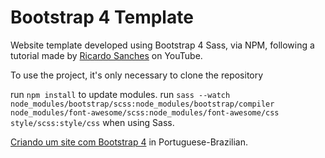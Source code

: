 # Bootstrap 4 Template
Website template developed using Bootstrap 4 Sass, via NPM, following a tutorial made by [Ricardo Sanches](https://www.youtube.com/channel/UCxsjItE8ek_KG21BClqBo7Q) on YouTube.

To use the project, it's only necessary to clone the repository

run `npm install` to update modules.
run `sass --watch node_modules/bootstrap/scss:node_modules/bootstrap/compiler node_modules/font-awesome/scss:node_modules/font-awesome/css style/scss:style/css` when using Sass.

[Criando um site com Bootstrap 4](https://www.youtube.com/watch?v=_0PL45xM__0&list=PLBbHLUbqqCrTwIrdix6kl84m4OPE0JexR) in Portuguese-Brazilian.
